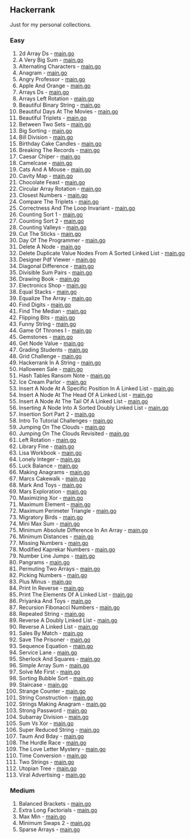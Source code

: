 ## Hackerrank

Just for my personal collections.

<!-- start dictionary -->

### Easy 
1. 2d Array Ds - [main.go](easy/2d-array-ds/main.go)
2. A Very Big Sum - [main.go](easy/a-very-big-sum/main.go)
3. Alternating Characters - [main.go](easy/alternating-characters/main.go)
4. Anagram - [main.go](easy/anagram/main.go)
5. Angry Professor - [main.go](easy/angry-professor/main.go)
6. Apple And Orange - [main.go](easy/apple-and-orange/main.go)
7. Arrays Ds - [main.go](easy/arrays-ds/main.go)
8. Arrays Left Rotation - [main.go](easy/arrays-left-rotation/main.go)
9. Beautiful Binary String - [main.go](easy/beautiful-binary-string/main.go)
10. Beautiful Days At The Movies - [main.go](easy/beautiful-days-at-the-movies/main.go)
11. Beautiful Triplets - [main.go](easy/beautiful-triplets/main.go)
12. Between Two Sets - [main.go](easy/between-two-sets/main.go)
13. Big Sorting - [main.go](easy/big-sorting/main.go)
14. Bill Division - [main.go](easy/bill-division/main.go)
15. Birthday Cake Candles - [main.go](easy/birthday-cake-candles/main.go)
16. Breaking The Records - [main.go](easy/breaking-the-records/main.go)
17. Caesar Chiper - [main.go](easy/caesar-chiper/main.go)
18. Camelcase - [main.go](easy/camelcase/main.go)
19. Cats And A Mouse - [main.go](easy/cats-and-a-mouse/main.go)
20. Cavity Map - [main.go](easy/cavity-map/main.go)
21. Chocolate Feast - [main.go](easy/chocolate-feast/main.go)
22. Circular Array Rotation - [main.go](easy/circular-array-rotation/main.go)
23. Closest Numbers - [main.go](easy/closest-numbers/main.go)
24. Compare The Triplets - [main.go](easy/compare-the-triplets/main.go)
25. Correctness And The Loop Invariant - [main.go](easy/correctness-and-the-loop-invariant/main.go)
26. Counting Sort 1 - [main.go](easy/counting-sort-1/main.go)
27. Counting Sort 2 - [main.go](easy/counting-sort-2/main.go)
28. Counting Valleys - [main.go](easy/counting-valleys/main.go)
29. Cut The Sticks - [main.go](easy/cut-the-sticks/main.go)
30. Day Of The Programmer - [main.go](easy/day-of-the-programmer/main.go)
31. Delete A Node - [main.go](easy/delete-a-node/main.go)
32. Delete Duplicate Value Nodes From A Sorted Linked List - [main.go](easy/delete-duplicate-value-nodes-from-a-sorted-linked-list/main.go)
33. Designer Pdf Viewer - [main.go](easy/designer-pdf-viewer/main.go)
34. Diagonal Difference - [main.go](easy/diagonal-difference/main.go)
35. Divisible Sum Pairs - [main.go](easy/divisible-sum-pairs/main.go)
36. Drawing Book - [main.go](easy/drawing-book/main.go)
37. Electronics Shop - [main.go](easy/electronics-shop/main.go)
38. Equal Stacks - [main.go](easy/equal-stacks/main.go)
39. Equalize The Array - [main.go](easy/equalize-the-array/main.go)
40. Find Digits - [main.go](easy/find-digits/main.go)
41. Find The Median - [main.go](easy/find-the-median/main.go)
42. Flipping Bits - [main.go](easy/flipping-bits/main.go)
43. Funny String - [main.go](easy/funny-string/main.go)
44. Game Of Thrones I - [main.go](easy/game-of-thrones-i/main.go)
45. Gemstones - [main.go](easy/gemstones/main.go)
46. Get Node Value - [main.go](easy/get-node-value/main.go)
47. Grading Students - [main.go](easy/grading-students/main.go)
48. Grid Challenge - [main.go](easy/grid-challenge/main.go)
49. Hackerrank In A String - [main.go](easy/hackerrank-in-a-string/main.go)
50. Halloween Sale - [main.go](easy/halloween-sale/main.go)
51. Hash Tables Ransom Note - [main.go](easy/hash-tables-ransom-note/main.go)
52. Ice Cream Parlor - [main.go](easy/ice-cream-parlor/main.go)
53. Insert A Node At A Specific Position In A Linked List - [main.go](easy/insert-a-node-at-a-specific-position-in-a-linked-list/main.go)
54. Insert A Node At The Head Of A Linked List - [main.go](easy/insert-a-node-at-the-head-of-a-linked-list/main.go)
55. Insert A Node At The Tail Of A Linked List - [main.go](easy/insert-a-node-at-the-tail-of-a-linked-list/main.go)
56. Inserting A Node Into A Sorted Doubly Linked List - [main.go](easy/inserting-a-node-into-a-sorted-doubly-linked-list/main.go)
57. Insertion Sort Part 2 - [main.go](easy/insertion-sort-part-2/main.go)
58. Intro To Tutorial Challenges - [main.go](easy/intro-to-tutorial-challenges/main.go)
59. Jumping On The Clouds - [main.go](easy/jumping-on-the-clouds/main.go)
60. Jumping On The Clouds Revisited - [main.go](easy/jumping-on-the-clouds-revisited/main.go)
61. Left Rotation - [main.go](easy/left-rotation/main.go)
62. Library Fine - [main.go](easy/library-fine/main.go)
63. Lisa Workbook - [main.go](easy/lisa-workbook/main.go)
64. Lonely Integer - [main.go](easy/lonely-integer/main.go)
65. Luck Balance - [main.go](easy/luck-balance/main.go)
66. Making Anagrams - [main.go](easy/making-anagrams/main.go)
67. Marcs Cakewalk - [main.go](easy/marcs-cakewalk/main.go)
68. Mark And Toys - [main.go](easy/mark-and-toys/main.go)
69. Mars Exploration - [main.go](easy/mars-exploration/main.go)
70. Maximizing Xor - [main.go](easy/maximizing-xor/main.go)
71. Maximum Element - [main.go](easy/maximum-element/main.go)
72. Maximum Perimeter Triangle - [main.go](easy/maximum-perimeter-triangle/main.go)
73. Migratory Birds - [main.go](easy/migratory-birds/main.go)
74. Mini Max Sum - [main.go](easy/mini-max-sum/main.go)
75. Minimum Absolute Difference In An Array - [main.go](easy/minimum-absolute-difference-in-an-array/main.go)
76. Minimum Distances - [main.go](easy/minimum-distances/main.go)
77. Missing Numbers - [main.go](easy/missing-numbers/main.go)
78. Modified Kaprekar Numbers - [main.go](easy/modified-kaprekar-numbers/main.go)
79. Number Line Jumps - [main.go](easy/number-line-jumps/main.go)
80. Pangrams - [main.go](easy/pangrams/main.go)
81. Permuting Two Arrays - [main.go](easy/permuting-two-arrays/main.go)
82. Picking Numbers - [main.go](easy/picking-numbers/main.go)
83. Plus Minus - [main.go](easy/plus-minus/main.go)
84. Print In Reverse - [main.go](easy/print-in-reverse/main.go)
85. Print The Elements Of A Linked List - [main.go](easy/print-the-elements-of-a-linked-list/main.go)
86. Priyanka And Toys - [main.go](easy/priyanka-and-toys/main.go)
87. Recursion Fibonacci Numbers - [main.go](easy/recursion-fibonacci-numbers/main.go)
88. Repeated String - [main.go](easy/repeated-string/main.go)
89. Reverse A Doubly Linked List - [main.go](easy/reverse-a-doubly-linked-list/main.go)
90. Reverse A Linked List - [main.go](easy/reverse-a-linked-list/main.go)
91. Sales By Match - [main.go](easy/sales-by-match/main.go)
92. Save The Prisoner - [main.go](easy/save-the-prisoner/main.go)
93. Sequence Equation - [main.go](easy/sequence-equation/main.go)
94. Service Lane - [main.go](easy/service-lane/main.go)
95. Sherlock And Squares - [main.go](easy/sherlock-and-squares/main.go)
96. Simple Array Sum - [main.go](easy/simple-array-sum/main.go)
97. Solve Me First - [main.go](easy/solve-me-first/main.go)
98. Sorting Bubble Sort - [main.go](easy/sorting-bubble-sort/main.go)
99. Staircase - [main.go](easy/staircase/main.go)
100. Strange Counter - [main.go](easy/strange-counter/main.go)
101. String Construction - [main.go](easy/string-construction/main.go)
102. Strings Making Anagram - [main.go](easy/strings-making-anagram/main.go)
103. Strong Password - [main.go](easy/strong-password/main.go)
104. Subarray Division - [main.go](easy/subarray-division/main.go)
105. Sum Vs Xor - [main.go](easy/sum-vs-xor/main.go)
106. Super Reduced String - [main.go](easy/super-reduced-string/main.go)
107. Taum And Bday - [main.go](easy/taum-and-bday/main.go)
108. The Hurdle Race - [main.go](easy/the-hurdle-race/main.go)
109. The Love Letter Mystery - [main.go](easy/the-love-letter-mystery/main.go)
110. Time Conversion - [main.go](easy/time-conversion/main.go)
111. Two Strings - [main.go](easy/two-strings/main.go)
112. Utopian Tree - [main.go](easy/utopian-tree/main.go)
113. Viral Advertising - [main.go](easy/viral-advertising/main.go)


### Medium 
1. Balanced Brackets - [main.go](medium/balanced-brackets/main.go)
2. Extra Long Factorials - [main.go](medium/extra-long-factorials/main.go)
3. Max Min - [main.go](medium/max-min/main.go)
4. Minimum Swaps 2 - [main.go](medium/minimum-swaps-2/main.go)
5. Sparse Arrays - [main.go](medium/sparse-arrays/main.go)

<!-- end dictionary -->

